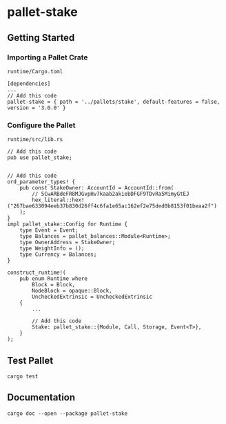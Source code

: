# pallet-stake

## Getting Started

### Importing a Pallet Crate

`runtime/Cargo.toml`

```
[dependencies]
...
// Add this code
pallet-stake = { path = '../pallets/stake', default-features = false, version = '3.0.0' }
```

### Configure the Pallet

`runtime/src/lib.rs`

```
// Add this code
pub use pallet_stake;


// Add this code
ord_parameter_types! {
    pub const StakeOwner: AccountId = AccountId::from(
        // 5CwARBdeFR8MJGvpHv7kaab2akiebDFGF9TDvRa5MimyGtEJ
        hex_literal::hex!("267bae633094eeb37b830d26ff4c6fa1e65ac162ef2e75ded0b8153f01beaa2f")
    );
}
impl pallet_stake::Config for Runtime {
    type Event = Event;
    type Balances = pallet_balances::Module<Runtime>;
    type OwnerAddress = StakeOwner;
    type WeightInfo = ();
    type Currency = Balances;
}

construct_runtime!(
	pub enum Runtime where
		Block = Block,
		NodeBlock = opaque::Block,
		UncheckedExtrinsic = UncheckedExtrinsic
	{
        ...
        
        // Add this code
        Stake: pallet_stake::{Module, Call, Storage, Event<T>},
	}
);
```

## Test Pallet

```
cargo test
```

## Documentation

```
cargo doc --open --package pallet-stake
```